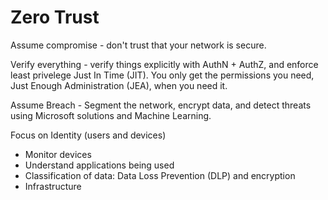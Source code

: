 # Zero Trust

Assume compromise - don't trust that your network is secure.

Verify everything - verify things explicitly with AuthN + AuthZ, and enforce least privelege Just In Time (JIT). You only get the permissions you need, Just Enough Administration (JEA), when you need it.

Assume Breach - Segment the network, encrypt data, and detect threats using Microsoft solutions and Machine Learning.

Focus on Identity (users and devices)

- Monitor devices
- Understand applications being used
- Classification of data: Data Loss Prevention (DLP) and encryption
- Infrastructure